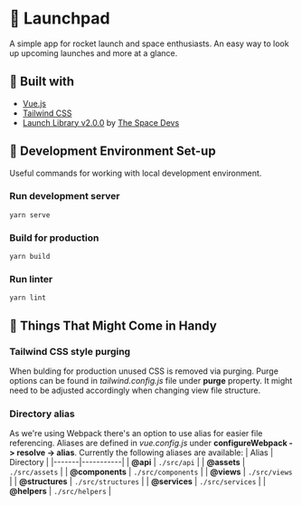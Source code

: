 # :rocket: Launchpad

A simple app for rocket launch and space enthusiasts. An easy way to look up upcoming launches and more at a glance.

## :hammer: Built with

- [Vue.js](https://vuejs.org/)
- [Tailwind CSS](https://tailwindcss.com/)
- [Launch Library v2.0.0](https://thespacedevs.com/llapi) by [The Space Devs](https://thespacedevs.com/)

## :construction: Development Environment Set-up

Useful commands for working with local development environment.

### Run development server

```
yarn serve
```

### Build for production

```
yarn build
```

### Run linter

```
yarn lint
```

## :crystal_ball: Things That Might Come in Handy

### Tailwind CSS style purging

When bulding for production unused CSS is removed via purging. Purge options can be found in _tailwind.config.js_ file under **purge** property. It might need to be adjusted accordingly when changing view file structure.

### Directory alias

As we're using Webpack there's an option to use alias for easier file referencing. Aliases are defined in _vue.config.js_ under **configureWebpack -> resolve -> alias**. Currently the following aliases are available:
| Alias | Directory |
|-------|-----------|
| **@api** | `./src/api` |
| **@assets** | `./src/assets` |
| **@components** | `./src/components` |
| **@views** | `./src/views` |
| **@structures** | `./src/structures` |
| **@services** | `./src/services` |
| **@helpers** | `./src/helpers` |
